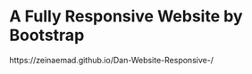 <h1>A Fully Responsive Website by Bootstrap</h1>
https://zeinaemad.github.io/Dan-Website-Responsive-/
